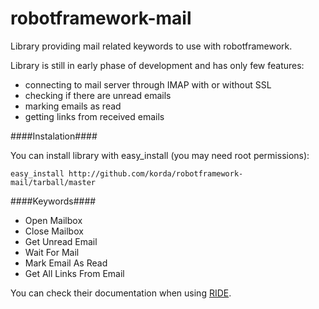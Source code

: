robotframework-mail
===================

Library providing mail related keywords to use with robotframework.

Library is still in early phase of development and has only few features:

* connecting to mail server through IMAP with or without SSL
* checking if there are unread emails
* marking emails as read
* getting links from received emails

####Instalation####

You can install library with easy_install (you may need root permissions):

    easy_install http://github.com/korda/robotframework-mail/tarball/master


####Keywords####

* Open Mailbox
* Close Mailbox
* Get Unread Email
* Wait For Mail
* Mark Email As Read
* Get All Links From Email

You can check their documentation when using [RIDE](https://github.com/robotframework/RIDE).

